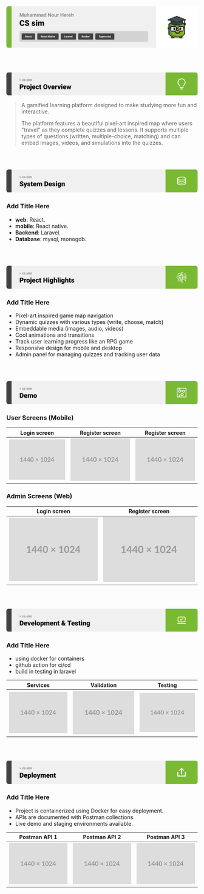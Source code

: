 <img src="./readme/title1.svg"/>

<br><br>

<!-- project overview -->
<img src="./readme/title2.svg"/>

> A gamified learning platform designed to make studying more fun and interactive.
> 
> The platform features a beautiful pixel-art inspired map where users "travel" as they complete quizzes and lessons. It supports multiple types of questions (written, multiple-choice, matching) and can embed images, videos, and simulations into the quizzes.


<br><br>

<!-- System Design -->
<img src="./readme/title3.svg"/>

### Add Title Here

- **web**: React.
- **mobile**: React native.
- **Backend**: Laravel.
- **Database**: mysql, monogdb.

<br><br>

<!-- Project Highlights -->
<img src="./readme/title4.svg"/>

### Add Title Here

- Pixel-art inspired game map navigation
- Dynamic quizzes with various types (write, choose, match)
- Embeddable media (images, audio, videos)
- Cool animations and transitions
- Track user learning progress like an RPG game
- Responsive design for mobile and desktop
- Admin panel for managing quizzes and tracking user data

<br><br>

<!-- Demo -->
<img src="./readme/title5.svg"/>

### User Screens (Mobile)

| Login screen                            | Register screen                       | Register screen                       |
| --------------------------------------- | ------------------------------------- | ------------------------------------- |
| ![Landing](./readme/demo/1440x1024.png) | ![fsdaf](./readme/demo/1440x1024.png) | ![fsdaf](./readme/demo/1440x1024.png) |


### Admin Screens (Web)

| Login screen                            | Register screen                       |
| --------------------------------------- | ------------------------------------- |
| ![Landing](./readme/demo/1440x1024.png) | ![fsdaf](./readme/demo/1440x1024.png) |


<br><br>

<!-- Development & Testing -->
<img src="./readme/title6.svg"/>

### Add Title Here

- using docker for containers
- github action for ci/cd
- build in testing in laravel

| Services                            | Validation                       | Testing                        |
| --------------------------------------- | ------------------------------------- | ------------------------------------- |
| ![Landing](./readme/demo/1440x1024.png) | ![fsdaf](./readme/demo/1440x1024.png) | ![fsdaf](./readme/demo/1440x1024.png) |


<br><br>

<!-- Deployment -->
<img src="./readme/title7.svg"/>

### Add Title Here

- Project is containerized using Docker for easy deployment.
- APIs are documented with Postman collections.
- Live demo and staging environments available.


| Postman API 1                            | Postman API 2                       | Postman API 3                        |
| --------------------------------------- | ------------------------------------- | ------------------------------------- |
| ![Landing](./readme/demo/1440x1024.png) | ![fsdaf](./readme/demo/1440x1024.png) | ![fsdaf](./readme/demo/1440x1024.png) |

<br><br>
